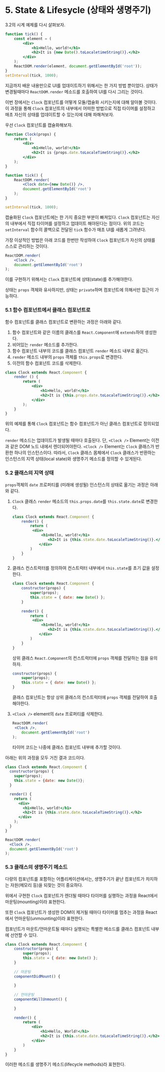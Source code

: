 # 5. State & Lifesycle (상태와 생명주기)

3.2의 시계 예제를 다시 살펴보자.

```jsx
function tick() {
    const element = (
    	<div>
        	<h1>Hello, world!</h1>
            <h2>It is {new Date().toLocaletimeString()}.</h2>
        </div>
    );
    ReactDOM.render(element, document.getElementById('root'));
}
setInterval(tick, 1000);
```

지금까지 배운 내용만으로 UI를 업데이트하기 위해서는 한 가지 방법 뿐이었다. 상태가 변경될때마다 `ReactDOM.render` 메소드를 호출하여 UI를 다시 그리는 것이다.

이번 장에서는 `Clock` 컴포넌트를 어떻게 모듈/캡슐화 시키는지에 대해 알아볼 것이다. 이 과정을 통해 `Clock` 컴포넌트의 내부에서 어떠한 방법으로 직접 타이머를 설정하고 매초 자신의 상태를 업데이트할 수 있는지에 대해 파해쳐보자.

우선 `Clock` 컴포넌트를 캡슐화해보자.

```jsx
function Clock(props) {
    return (
    	<div>
        	<h1>Hello, world!</h1>
            <h2>It is {props.date.toLocaleTimeString()}.</h2>
        </div>
    );
}

function tick() {
    ReactDOM.render(
    	<Clock date={new Date()} />,
        document.getElementById('root')
    );
}

setInterval(tick, 1000);
```

캡슐화된 `Clock` 컴포넌트에는 한 가지 중요한 부분이 빠져있다. `Clock` 컴포넌트는 자신의 내부에서 직접 타이머를 설정하고 업데이트 해야된다는 점이다. 위의 코드는 `setInterval` 함수의 콜백으로 전달된  `tick` 함수가 매초 UI를 새롭게 그려낸다.

가장 이상적인 방법은 아래 코드를 한번만 작성하여 `Clock` 컴포넌트가 자신의 상태를 스스로 관리하는 것이다.

```jsx
ReactDOM.render(
	<Clock />,
    document.getElementById('root')
);
```

이를 구현하기 위해서는 `Clock` 컴포넌트에 상태(state)를 추가해야한다.

상태는 `props` 객체와 유사하지만, 상태는 `private`하며 컴포넌트에 의해서만 접근이 가능하다.



### 5.1 함수 컴포넌트에서 클래스 컴포넌트로

함수 컴포넌트를 클래스 컴포넌트로 변환하는 과정은 아래와 같다.

1. 함수 컴포넌트와 같은 이름의 클래스를 `React.Component`에 `extends`하여 생성한다.
2. 비어있는 `render` 메소드를 추가한다.
3. 함수 컴포넌트 내부의 코드를 클래스 컴포넌트 `render` 메소드 내부로 옮긴다.
4. `render` 메소드 내부의 `props` 객체를 `this.props`로 변경한다.
5. 이전의 함수 컴포넌트 코드를 삭제한다.

```jsx
class Clock extends React.Component {
    render () {
        return (
            <div>
                <h1>Hello, world!</h1>
                <h2>It is {this.props.date.toLocaleTimeString()}.</h2>
            </div>
        );
    }
}
```

위의 예제를 통해 `Clock` 컴포넌트는 함수 컴포넌트가 아닌 클래스 컴포넌트로 정의되었다.

`render` 메소드는 업데이트가 발생될 때마다 호출된다. 단, `<Clock />` Element는 이전과 같은 DOM 노드 내에서 렌더되어야한다.  `<Clock />` Element는 `Clock` 클래스가 반환한 하나의 인스턴스이다. 따라서, `Clock` 클래스 몸체에서 `Clock` 클래스가 반환하는 인스턴스의 지역 상태(local state)와 생명주기 메소드를 정의할 수 있게된다.



### 5.2 클래스의 지역 상태 

`props`객체의  `date` 프로퍼티를 (미래에 생성될) 인스턴스의 상태로 옮기는 과정은 아래와 같다.

1. `Clock` 클래스 `render` 메소드의 `this.props.date`를 `this.state.date`로 변경한다.

   ```jsx
   class Clock extends React.Component {
       render() {
           return (
           	<div>
               	<h1>Hello, world!</h1>
                   <h2>It is {this.state.date.toLocaleTimeString()}.</h2>
               </div>
           )
       }
   }
   ```

2. 클래스 컨스트럭터를 정의하여 컨스트럭터 내부에서 `this.state`를 초기 값을 설정한다.

   ```jsx
   class Clock extends React.Component {
       constructor(props) {
           super(props);
           this.state = { date: new Date() };
       }
       
       render() {
           return (
           	<div>
               	<h1>Hello, world!</h1>
                   <h2>It is {this.state.date.toLocaleTimeString()}.</h2>
               </div>
           )
       }
   }
   ```

   상위 클래스 `React.Component`의 컨스트럭터에 `props` 객체를 전달하는 점을 유의하자.

   ```jsx
   constructor(props) {
       super(props);
       this.state = { date: new Date() };
   }
   ```

   클래스 컴포넌트는 항상 상위 클래스의 컨스트럭터에 `props` 객체를 전달하여 호출해야한다.

3. `<Clock />` element의 `date` 프로퍼티를 삭제한다.

   ```jsx
   ReactDOM.render(
   	<Clock />,
       document.getElementById('root')
   );
   ```

   타이머 코드는 나중에 클래스 컴포넌트 내부에 추가할 것이다.



아래는 위의 과정을 모두 거친 결과 코드이다.

```jsx
class Clock extends React.Component {
  constructor(props) {
    super(props);
    this.state = {date: new Date()};
  }

  render() {
    return (
      <div>
        <h1>Hello, world!</h1>
        <h2>It is {this.state.date.toLocaleTimeString()}.</h2>
      </div>
    );
  }
}

ReactDOM.render(
  <Clock />,
  document.getElementById('root')
);
```



### 5.3 클래스의 생명주기 메소드

다량의 컴포넌트를 포함하는 어플리케이션에서는, 생명주기가 끝난 컴포넌트가 차지하는 자원(메모리 등)을 되찾는 것이 중요하다.

위에서 구현한 `Clock` 컴포넌트가 렌더될 때마다 타이머를 실행하는 과정을 React에서 마운팅(mounting)이라 표현한다.

또한 `Clock` 컴포넌트가 생성한 DOM이 제거될 때마다 타이머를 멈추는 과정을 React에서 언마운팅(unmounting)이라 표현한다.

컴포넌트가 마운트/언마운트될 때마다 실행되는 특별한 메소드를 클래스 컴포넌트 내부에 선언할 수 있다.

```jsx
class Clock extends React.Component {
    constructor(props) {
        super(props);
        this.state = { date: new Date() };
    }
    
    // 마운팅
    componentDidMount() {
        
    }
    
    // 언마운팅
    componentWillUnmount() {
        
    }
    
    render() {
        return (
        	<div>
            	<h1>Hello, World!</h1>
                <h2>It is {this.state.date.toLocaleTimeString()}.</h2>
            </div>
        )
    }
}
```

이러한 메소드를 생명주기 메소드(lifecycle methods)라 표현한다.

